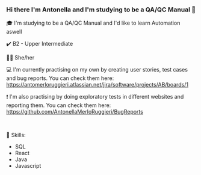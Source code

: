 ### Hi there I'm Antonella and I'm studying to be a QA/QC Manual 👋

<!--
**AntonellaMerloRuggieri/AntonellaMerloRuggieri** is a ✨ _special_ ✨ repository because its `README.md` (this file) appears on your GitHub profile.

-->

🎓 I'm studying to be a QA/QC Manual and I'd like to learn Automation aswell

✔️󠁧󠁢󠁥󠁮󠁧󠁿 B2 - Upper Intermediate

👩🏻‍ She/her

💻 I'm currently practising on my own by creating user stories, test cases and bug reports. You can check them here: https://antomerloruggieri.atlassian.net/jira/software/projects/AB/boards/1

❗ I'm also practising by doing exploratory tests in different websites and reporting them. You can check them here:
https://github.com/AntonellaMerloRuggieri/BugReports

<br>

📝 Skills:
- SQL
- React
- Java
- Javascript

